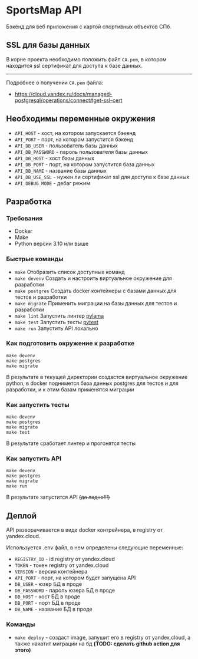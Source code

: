 # SportsMap API

Бэкенд для веб приложения с картой спортивных объектов СПб.

## SSL для базы данных

В корне проекта необходимо положить файл `CA.pem`, в котором
находится ssl сертификат для доступа к базе данных.

---
Подробнее о получении `CA.pem` файла:
- https://cloud.yandex.ru/docs/managed-postgresql/operations/connect#get-ssl-cert

## Необходимы переменные окружения

- `API_HOST` - хост, на котором запускается бэкенд
- `API_PORT` - порт, на котором запустится бэкенд
- `API_DB_USER` - пользователь базы данных
- `API_DB_PASSWORD` - пароль пользователя базы данных
- `API_DB_HOST` - хост базы данных
- `API_DB_PORT` - порт, на котором запустится база данных
- `API_DB_NAME` - название базы данных
- `API_DB_USE_SSL` - нужен ли сертификат ssl для доступа к базе данных
- `API_DEBUG_MODE` - дебаг режим

## Разработка

### Требования

- Docker
- Make
- Python версии 3.10 или выше

### Быстрые команды

- `make` Отобразить список доступных команд
- `make devenv` Создать и настроить виртуальное окружение для разработки
- `make postgres` Создать docker контейнеры с базами данных для тестов и разработки
- `make migrate` Применить миграции на базы данных для тестов и разработки
- `make lint` Запустить линтер [pylama](https://pypi.org/project/pylama/)
- `make test` Запустить тесты [pytest](https://pypi.org/project/pytest/)
- `make run` Запустить API локально

### Как подготовить окружение к разработке

```commandline
make devenv
make postgres
make migrate
```

В результате в текущей директории создастся виртуальное окружение python, 
в docker поднимется база данных postgres для тестов и для разработки,
и к этим базам применятся миграции

### Как запустить тесты

```commandline
make devenv
make postgres
make migrate
make test
```

В результате сработает линтер и прогонятся тесты

### Как запустить API

```commandline
make devenv
make postgres
make migrate
make run
```

В результате запустится API ~~(да ладно!!!)~~

## Деплой

API разворачивается в виде docker контрейнера, в registry 
от yandex.cloud.

Используется .env файл, в нем определены следующие переменные:

- `REGISTRY_ID` - id registry от yandex.cloud
- `TOKEN` - токен registry от yandex.cloud
- `VERSION` - версия контейнера
- `API_PORT` - порт, на котором будет запущена API
- `DB_USER` - юзер БД в проде
- `DB_PASSWORD` - пароль юзера БД в проде
- `DB_HOST` - хост БД в проде
- `DB_PORT` - порт БД в проде
- `DB_NAME` - название БД в проде

### Команды

- `make deploy` - создаст image,
запушит его в registry от yandex.cloud, а также накатит
миграции на бд **(TODO: сделать github action для этого)**